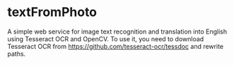 # textFromPhoto
A simple web service for image text recognition and translation into English using Tesseract OCR and OpenCV.
To use it, you need to download  Tesseract OCR from https://github.com/tesseract-ocr/tessdoc and rewrite paths.
